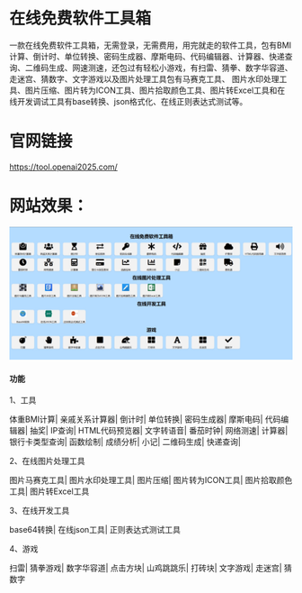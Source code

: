# 在线免费软件工具箱
一款在线免费软件工具箱，无需登录，无需费用，用完就走的软件工具，包有BMI计算、倒计时、单位转换、密码生成器、摩斯电码、代码编辑器、计算器、快递查询、二维码生成、网速测速，还包过有轻松小游戏，有扫雷、猜拳、数字华容道、走迷宫、猜数字、文字游戏以及图片处理工具包有马赛克工具、
 图片水印处理工具、图片压缩、图片转为ICON工具、图片拾取颜色工具、图片转Excel工具和在线开发调试工具有base转换、json格式化、在线正则表达式测试等。
# 官网链接

https://tool.openai2025.com/

# 网站效果：

![图片描述](images/demo.png)

#### 功能

1、工具

体重BMI计算|
亲戚关系计算器|
倒计时|
单位转换|
密码生成器|
摩斯电码|
代码编辑器|
抽奖|
IP查询|
HTML代码预览器|
文字转语音|
番茄时钟|
网络测速|
计算器|
银行卡类型查询|
函数绘制|
成绩分析|
小记|
二维码生成|
快递查询|


2、在线图片处理工具

图片马赛克工具|
图片水印处理工具|
图片压缩|
图片转为ICON工具|
图片拾取颜色工具|
图片转Excel工具

3、在线开发工具

base64转换|
在线json工具|
正则表达式测试工具


4、游戏

扫雷|
猜拳游戏|
数字华容道|
点击方块|
山鸡跳跳乐|
打砖块|
文字游戏|
走迷宫|
猜数字


